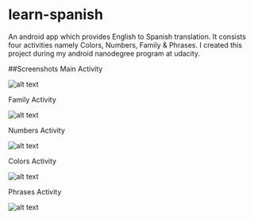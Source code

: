 # learn-spanish
An android app which provides English to Spanish translation.
It consists four activities namely Colors, Numbers, Family & Phrases.
I created this project during my android nanodegree program at udacity.

##Screenshots
Main Activity

![alt text](https://github.com/shobhit24/learn-spanish/blob/master/Screenshots/MainActivity.png)

Family Activity

![alt text](https://github.com/shobhit24/learn-spanish/blob/master/Screenshots/FamilyActivity.png)

Numbers Activity

![alt text](https://github.com/shobhit24/learn-spanish/blob/master/Screenshots/NumbersActivity.png)

Colors Activity

![alt text](https://github.com/shobhit24/learn-spanish/blob/master/Screenshots/ColorsActivity.png)

Phrases Activity

![alt text](https://github.com/shobhit24/learn-spanish/blob/master/Screenshots/PhrasesActivity.png)
